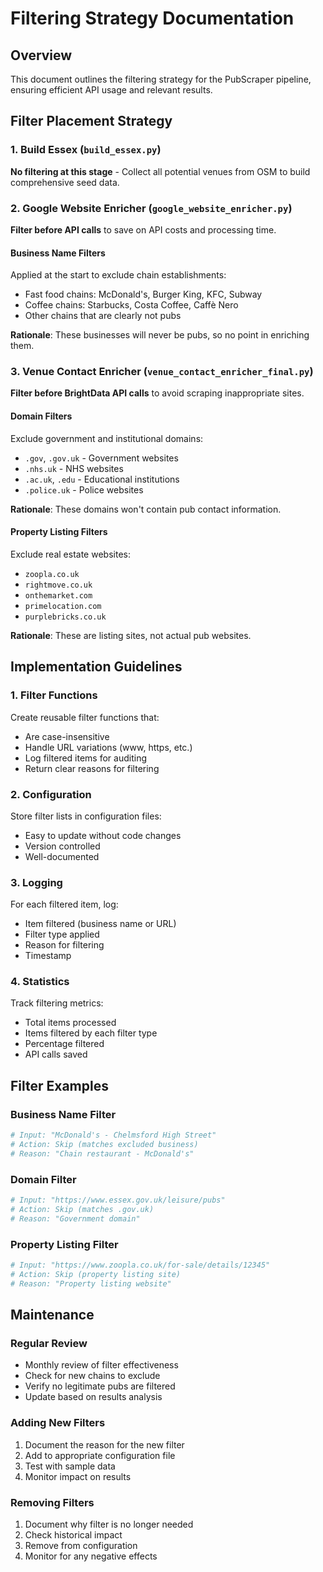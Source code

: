 # Filtering Strategy Documentation

## Overview
This document outlines the filtering strategy for the PubScraper pipeline, ensuring efficient API usage and relevant results.

## Filter Placement Strategy

### 1. Build Essex (`build_essex.py`)
**No filtering at this stage** - Collect all potential venues from OSM to build comprehensive seed data.

### 2. Google Website Enricher (`google_website_enricher.py`)
**Filter before API calls** to save on API costs and processing time.

#### Business Name Filters
Applied at the start to exclude chain establishments:
- Fast food chains: McDonald's, Burger King, KFC, Subway
- Coffee chains: Starbucks, Costa Coffee, Caffè Nero
- Other chains that are clearly not pubs

**Rationale**: These businesses will never be pubs, so no point in enriching them.

### 3. Venue Contact Enricher (`venue_contact_enricher_final.py`)
**Filter before BrightData API calls** to avoid scraping inappropriate sites.

#### Domain Filters
Exclude government and institutional domains:
- `.gov`, `.gov.uk` - Government websites
- `.nhs.uk` - NHS websites
- `.ac.uk`, `.edu` - Educational institutions
- `.police.uk` - Police websites

**Rationale**: These domains won't contain pub contact information.

#### Property Listing Filters
Exclude real estate websites:
- `zoopla.co.uk`
- `rightmove.co.uk`
- `onthemarket.com`
- `primelocation.com`
- `purplebricks.co.uk`

**Rationale**: These are listing sites, not actual pub websites.

## Implementation Guidelines

### 1. Filter Functions
Create reusable filter functions that:
- Are case-insensitive
- Handle URL variations (www, https, etc.)
- Log filtered items for auditing
- Return clear reasons for filtering

### 2. Configuration
Store filter lists in configuration files:
- Easy to update without code changes
- Version controlled
- Well-documented

### 3. Logging
For each filtered item, log:
- Item filtered (business name or URL)
- Filter type applied
- Reason for filtering
- Timestamp

### 4. Statistics
Track filtering metrics:
- Total items processed
- Items filtered by each filter type
- Percentage filtered
- API calls saved

## Filter Examples

### Business Name Filter
```python
# Input: "McDonald's - Chelmsford High Street"
# Action: Skip (matches excluded business)
# Reason: "Chain restaurant - McDonald's"
```

### Domain Filter
```python
# Input: "https://www.essex.gov.uk/leisure/pubs"
# Action: Skip (matches .gov.uk)
# Reason: "Government domain"
```

### Property Listing Filter
```python
# Input: "https://www.zoopla.co.uk/for-sale/details/12345"
# Action: Skip (property listing site)
# Reason: "Property listing website"
```

## Maintenance

### Regular Review
- Monthly review of filter effectiveness
- Check for new chains to exclude
- Verify no legitimate pubs are filtered
- Update based on results analysis

### Adding New Filters
1. Document the reason for the new filter
2. Add to appropriate configuration file
3. Test with sample data
4. Monitor impact on results

### Removing Filters
1. Document why filter is no longer needed
2. Check historical impact
3. Remove from configuration
4. Monitor for any negative effects